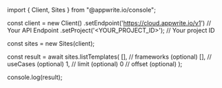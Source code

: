 import { Client, Sites } from "@appwrite.io/console";

const client = new Client()
    .setEndpoint('https://cloud.appwrite.io/v1') // Your API Endpoint
    .setProject('<YOUR_PROJECT_ID>'); // Your project ID

const sites = new Sites(client);

const result = await sites.listTemplates(
    [], // frameworks (optional)
    [], // useCases (optional)
    1, // limit (optional)
    0 // offset (optional)
);

console.log(result);
